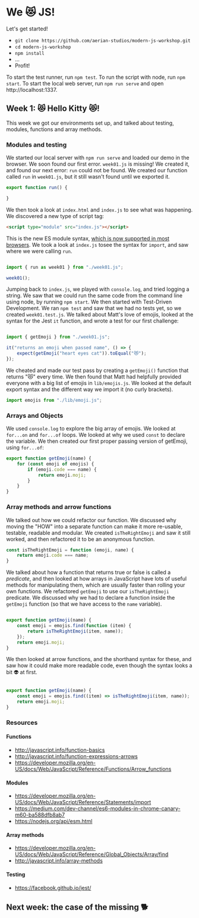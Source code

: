 # We 😻 JS!

Let's get started! 

* `git clone https://github.com/aerian-studios/modern-js-workshop.git`
* `cd modern-js-workshop`
* `npm install`
* ...
* Profit!


To start the test runner, run `npm test`. To run the script with node, run `npm start`. To start the local web server, run `npm run serve` and open http://localhost:1337. 

## Week 1: 😻 Hello Kitty 😻!

This week we got our environments set up, and talked about testing, modules, functions and array methods.

### Modules and testing
We started our local server with `npm run serve` and loaded our demo in the browser. We soon found our first error.
`week01.js` is missing! We created it, and found our next error: `run` could not be found. We created our function called `run` in `week01.js`, but it still wasn't found until we exported it.

```javascript
export function run() {

}
```

We then took a look at `index.html` and `index.js` to see what was happening. We discovered a new type of script tag:
```html
<script type="module" src="index.js"></script>
```
This is the new ES module syntax, [which is now supported in most browsers](https://caniuse.com/#feat=es6-module). We took a look at `index.js` tosee the syntax for `import`, and saw where we were calling `run`.

```javascript

import { run as week01 } from "./week01.js";

week01();
```

Jumping back to `index.js`, we played with `console.log`, and tried logging a string. We saw that we could run the same code from the command line using node, by running `npm start`. We then started with Test-Driven Development. We ran `npm test` and saw that we had no tests yet, so we created `week01.test.js`. We talked about Matt's love of emojis, looked at the syntax for the Jest `it` function, and wrote a test for our first challenge:

```javascript

import { getEmoji } from "./week01.js";

it("returns an emoji when passed name", () => {
    expect(getEmoji("heart eyes cat")).toEqual("😻");
});

```

We cheated and made our test pass by creating a `getEmoji()` function that returns "😻" every time. We then found that Matt had helpfully provided everyone with a big list of emojis in `lib/emojis.js`. We looked at the default export syntax and the different way we import it (no curly brackets).

```javascript
import emojis from "./lib/emoji.js";
```

### Arrays and Objects
We used `console.log` to explore the big array of emojis. We looked at `for...on` and `for...of` loops. We looked at why we used `const` to declare the variable. We then created our first proper passing version of getEmoji, using `for...of`:

```javascript
export function getEmoji(name) {
    for (const emoji of emojis) {
        if (emoji.code === name) {
            return emoji.moji;
        }
    }
}

```

### Array methods and arrow functions
We talked out how we could refactor our function. We discussed why moving the "HOW" into a separate function can make it more re-usable, testable, readable and modular. We created `isTheRightEmoji` and saw it still worked, and then refactored it to be an anonymous function.

```javascript
const isTheRightEmoji = function (emoji, name) {
    return emoji.code === name;
}
```

We talked about how a function that returns true or false is called a *predicate*, and then looked at how arrays in JavaScript have lots of useful methods for manipulating them, which are usually faster than rolling your own functions. We refactored `getEmoji` to use our `isTheRightEmoji` predicate. We discussed why we had to declare a function inside the `getEmoji` function (so that we have access to the `name` variable). 

```javascript

export function getEmoji(name) {
    const emoji = emojis.find(function (item) {
        return isTheRightEmoji(item, name));
    });
    return emoji.moji;
}

```

We then looked at arrow functions, and the shorthand syntax for these, and saw how it could make more readable code, even though the syntax looks a bit 👽 at first.

```javascript

export function getEmoji(name) {
    const emoji = emojis.find((item) => isTheRightEmoji(item, name));
    return emoji.moji;
}

```

### Resources
#### Functions
- http://javascript.info/function-basics
- http://javascript.info/function-expressions-arrows
- https://developer.mozilla.org/en-US/docs/Web/JavaScript/Reference/Functions/Arrow_functions
#### Modules
- https://developer.mozilla.org/en-US/docs/Web/JavaScript/Reference/Statements/import
- https://medium.com/dev-channel/es6-modules-in-chrome-canary-m60-ba588dfb8ab7
- https://nodejs.org/api/esm.html
#### Array methods
- https://developer.mozilla.org/en-US/docs/Web/JavaScript/Reference/Global_Objects/Array/find
- http://javascript.info/array-methods
#### Testing
- https://facebook.github.io/jest/

## Next week: the case of the missing 🐕